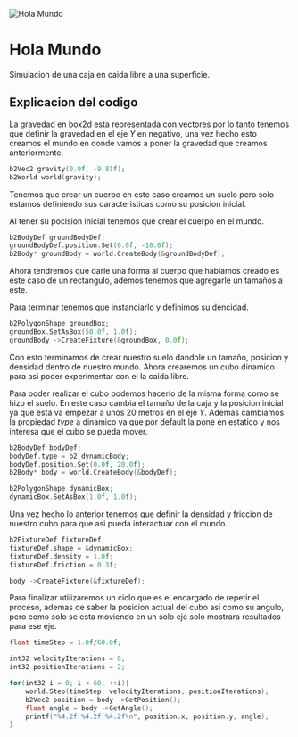![Hola Mundo](https://misteriosdomundo.org/wp-content/uploads/2022/01/Atlantropa-um-plano-colossal-dos-anos-20-para-criar-um-supercontinente.jpg)

# Hola Mundo

Simulacion de una caja en caida libre a una superficie.

## Explicacion del codigo

La gravedad en box2d esta representada con vectores por lo tanto tenemos
que definir la gravedad en el eje *Y* en negativo, una vez hecho esto creamos el mundo
en donde vamos a poner la gravedad que creamos anteriormente.

```c++
b2Vec2 gravity(0.0f, -9.81f);
b2World world(gravity);
```

Tenemos que crear un cuerpo en este caso creamos un suelo pero solo estamos definiendo sus caracteristicas
como su posicion inicial.

Al tener su pocision inicial tenemos que crear el cuerpo en el mundo.

```c++
b2BodyDef groundBodyDef;
groundBodyDef.position.Set(0.0f, -10.0f);
b2Body* groundBody = world.CreateBody(&groundBodyDef);
```

Ahora tendremos que darle una forma al cuerpo que habiamos creado es este caso de un rectangulo, 
ademos tenemos que agregarle un tamaños a este.

Para terminar tenemos que instanciarlo y definimos su dencidad.

```c++
b2PolygonShape groundBox;
groundBox.SetAsBox(50.0f, 1.0f);
groundBody ->CreateFixture(&groundBox, 0.0f);
```

Con esto terminamos de crear nuestro suelo dandole un tamaño, posicion y densidad dentro de nuestro mundo.
Ahora crearemos un cubo dinamico para asi poder experimentar con el la caida libre.

Para poder realizar el cubo podemos hacerlo de la misma forma como se hizo el suelo.
En este caso cambia el tamaño de la caja y la posicion inicial ya que esta va empezar 
a unos 20 metros en el eje *Y*. Ademas cambiamos la propiedad _type_ a dinamico ya que por
default la pone en estatico y nos interesa que el cubo se pueda mover.

```c++
b2BodyDef bodyDef;
bodyDef.type = b2_dynamicBody;
bodyDef.position.Set(0.0f, 20.0f);
b2Body* body = world.CreateBody(&bodyDef);

b2PolygonShape dynamicBox;
dynamicBox.SetAsBox(1.0f, 1.0f);
```

Una vez hecho lo anterior tenemos que definir la densidad y friccion de nuestro cubo 
para que asi pueda interactuar con el mundo.

```c++
b2FixtureDef fixtureDef;
fixtureDef.shape = &dynamicBox;
fixtureDef.density = 1.0f;
fixtureDef.friction = 0.3f;

body ->CreateFixture(&fixtureDef);
```

Para finalizar utilizaremos un ciclo que es el encargado de repetir el proceso, ademas
de saber la posicion actual del cubo asi como su angulo, pero como solo se esta moviendo en un 
solo eje solo mostrara resultados para ese eje.

```c++
float timeStep = 1.0f/60.0f; 

int32 velocityIterations = 6;
int32 positionIterations = 2;

for(int32 i = 0; i < 60; ++i){
    world.Step(timeStep, velocityIterations, positionIterations);
    b2Vec2 position = body ->GetPosition();
    float angle = body ->GetAngle();
    printf("%4.2f %4.2f %4.2f\n", position.x, position.y, angle);
}
```
